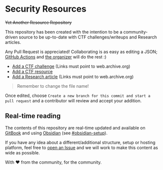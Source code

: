 # Security Resources

~~Yet Another Resource Repository~~

This repository has been created with the intention to be a community-driven source to be up-to-date with CTF challenges/writeups and Research articles.

Any Pull Request is appreciated! Collaborating is as easy as editing a JSON; [GitHub Actions](https://github.com/features/actions) and [the organizer](organizer/gen.py) will do the rest :)

* [Add a CTF challenge](https://github.com/maikypedia/sechub/edit/main/data/ctf/challenges/EDIT_ME.json) (Links must point to web.archive.org)
* [Add a CTF resource](https://github.com/maikypedia/sechub/edit/main/data/ctf/resources/EDIT_ME.json)
* [Add a Research article](https://github.com/maikypedia/sechub/edit/main/data/research/articles/EDIT_ME.json) (Links must point to web.archive.org)

> Remember to change the file name!

Once edited, choose `Create a new branch for this commit and start a pull request` and a contributor will review and accept your addition.

## Real-time reading

The contents of this repository are real-time updated and available on [GitBook](https://sechub.gitbook.io/sechub/) and using [Obsidian](https://obsidian.md/) (see [#obsidian-setup](#obsidian-setup)). 

If you have any idea about a different/additional structure, setup or hosting platform, feel free to [open an Issue](https://github.com/maikypedia/sechub/issues/new) and we will work to make this content as wide as possible.

With ❤️ from the community, for the community.